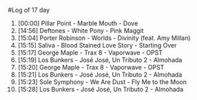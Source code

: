 #Log of 17 day

1. [00:00] Pillar Point - Marble Mouth - Dove
1. [14:56] Deftones - White Pony - Pink Maggit
1. [15:04] Porter Robinson - Worlds - Divinity (feat. Amy Millan)
1. [15:15] Saliva - Blood Stained Love Story - Starting Over
1. [15:17] George Maple - Trax 8 - Vaporwave - OPST
1. [15:19] Los Bunkers - José José, Un Tributo 2 - Almohada
1. [15:20] George Maple - Trax 8 - Vaporwave - OPST
1. [15:21] Los Bunkers - José José, Un Tributo 2 - Almohada
1. [15:23] Sole Symphony - We Are Dust - Fly Me to the Moon
1. [15:28] Los Bunkers - José José, Un Tributo 2 - Almohada
